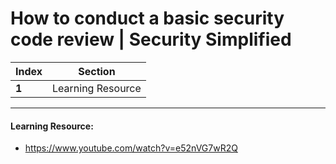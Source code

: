# How to conduct a basic security code review | Security Simplified

Index | Section
--- | ---
**1** | Learning Resource

___


#### Learning Resource: 

* https://www.youtube.com/watch?v=e52nVG7wR2Q

